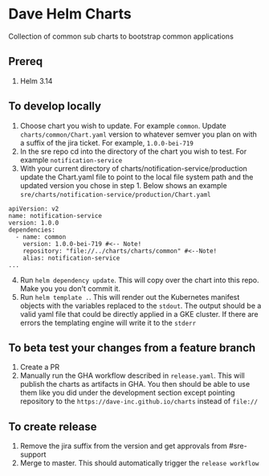 # Dave Helm Charts
Collection of common sub charts to bootstrap common applications

## Prereq
1. Helm 3.14

## To develop locally
1. Choose chart you wish to update. For example `common`. Update `charts/common/Chart.yaml` version to whatever semver you plan on with a suffix of the jira ticket. For example, `1.0.0-bei-719`
2. In the sre repo cd into the directory of the chart you wish to test. For example `notification-service`
3. With your current directory of charts/notification-service/production update the Chart.yaml file to point to the local file system path and the updated version you chose in step 1. Below shows an example `sre/charts/notification-service/production/Chart.yaml`

```
apiVersion: v2
name: notification-service
version: 1.0.0
dependencies:
  - name: common
    version: 1.0.0-bei-719 #<-- Note!
    repository: "file://../charts/charts/common" #<--Note!
    alias: notification-service
...
  ```
4. Run `helm dependency update`. This will copy over the chart into this repo. Make you you don't commit it.
5. Run `helm template .`. This will render out the Kubernetes manifest objects with the variables replaced to the `stdout`. The output should be a valid yaml file that could be directly applied in a GKE cluster. If there are errors the templating engine will write it to the `stderr`

## To beta test your changes from a feature branch
1. Create a PR
2. Manually run the GHA workflow described in `release.yaml`. This will publish the charts as artifacts in GHA. You then should be able to use them like you did under the development section except pointing repository to the `https://dave-inc.github.io/charts` instead of `file://`

## To create release
1. Remove the jira suffix from the version and get approvals from #sre-support
2. Merge to master. This should automatically trigger the `release workflow`